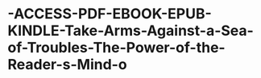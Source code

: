 # -ACCESS-PDF-EBOOK-EPUB-KINDLE-Take-Arms-Against-a-Sea-of-Troubles-The-Power-of-the-Reader-s-Mind-o